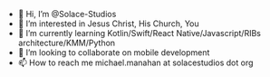 - 👋 Hi, I’m @Solace-Studios
- 👀 I’m interested in Jesus Christ, His Church, You
- 🌱 I’m currently learning Kotlin/Swift/React Native/Javascript/RIBs architecture/KMM/Python
- 💞️ I’m looking to collaborate on mobile development
- 📫 How to reach me michael.manahan at solacestudios  dot org

<!---
Solace-Studios/Solace-Studios is a ✨ special ✨ repository because its `README.md` (this file) appears on your GitHub profile.
You can click the Preview link to take a look at your changes.
--->
